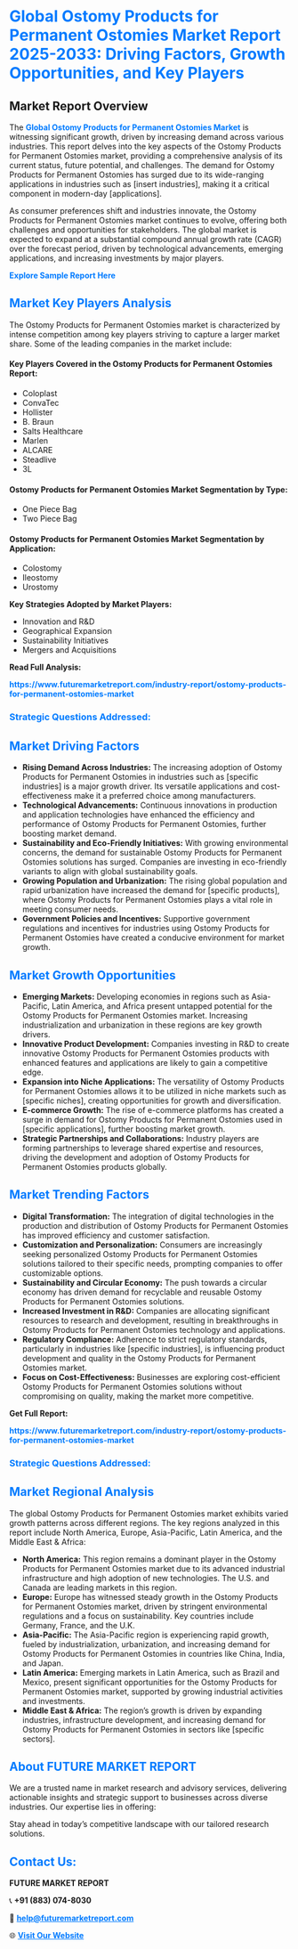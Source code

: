<h1 style="color: #007BFF;">Global Ostomy Products for Permanent Ostomies Market Report 2025-2033: Driving Factors, Growth Opportunities, and Key Players</h1>

<section id="overview">
<h2>Market Report Overview</h2>
<p>The <a href="https://www.futuremarketreport.com/industry-report/ostomy-products-for-permanent-ostomies-market" style="color: #007BFF; text-decoration: none;"><strong>Global Ostomy Products for Permanent Ostomies Market</strong></a> is witnessing significant growth, driven by increasing demand across various industries. This report delves into the key aspects of the Ostomy Products for Permanent Ostomies market, providing a comprehensive analysis of its current status, future potential, and challenges. The demand for Ostomy Products for Permanent Ostomies has surged due to its wide-ranging applications in industries such as [insert industries], making it a critical component in modern-day [applications].</p>
<p>As consumer preferences shift and industries innovate, the Ostomy Products for Permanent Ostomies market continues to evolve, offering both challenges and opportunities for stakeholders. The global market is expected to expand at a substantial compound annual growth rate (CAGR) over the forecast period, driven by technological advancements, emerging applications, and increasing investments by major players.</p>
</section>

<section id="overview">
<p><a href="https://www.futuremarketreport.com/request-sample/reportId=109360" style="color: #007BFF; text-decoration: none;"><strong>Explore Sample Report Here</strong></a></p>
</section>

<section id="key-players">
<h2 style="color: #007BFF;">Market Key Players Analysis</h2>
<p>The Ostomy Products for Permanent Ostomies market is characterized by intense competition among key players striving to capture a larger market share. Some of the leading companies in the market include:</p>
<h4>Key Players Covered in the Ostomy Products for Permanent Ostomies Report:</h4>
<ul><li>Coloplast</li><li>ConvaTec</li><li>Hollister</li><li>B. Braun</li><li>Salts Healthcare</li><li>Marlen</li><li>ALCARE</li><li>Steadlive</li><li>3L</li></ul>
<h4>Ostomy Products for Permanent Ostomies Market Segmentation by Type:</h4>
<ul><li>One Piece Bag</li><li>Two Piece Bag</li></ul>

<h4>Ostomy Products for Permanent Ostomies Market Segmentation by Application:</h4>
<ul><li>Colostomy</li><li>Ileostomy</li><li>Urostomy</li></ul>
<p><strong>Key Strategies Adopted by Market Players:</strong></p>
<ul>
<li>Innovation and R&D</li>
<li>Geographical Expansion</li>
<li>Sustainability Initiatives</li>
<li>Mergers and Acquisitions</li>
</ul>
</section>

<section>
<p><strong>Read Full Analysis: </strong></p><a href="https://www.futuremarketreport.com/industry-report/ostomy-products-for-permanent-ostomies-market" style="color: #007BFF; text-decoration: none;"><strong>https://www.futuremarketreport.com/industry-report/ostomy-products-for-permanent-ostomies-market</strong></a>
<h3 style="color: #007BFF;">Strategic Questions Addressed:</h3>
</section>

<section id="driving-factors">
<h2 style="color: #007BFF;">Market Driving Factors</h2>
<ul>
<li><strong>Rising Demand Across Industries:</strong> The increasing adoption of Ostomy Products for Permanent Ostomies in industries such as [specific industries] is a major growth driver. Its versatile applications and cost-effectiveness make it a preferred choice among manufacturers.</li>
<li><strong>Technological Advancements:</strong> Continuous innovations in production and application technologies have enhanced the efficiency and performance of Ostomy Products for Permanent Ostomies, further boosting market demand.</li>
<li><strong>Sustainability and Eco-Friendly Initiatives:</strong> With growing environmental concerns, the demand for sustainable Ostomy Products for Permanent Ostomies solutions has surged. Companies are investing in eco-friendly variants to align with global sustainability goals.</li>
<li><strong>Growing Population and Urbanization:</strong> The rising global population and rapid urbanization have increased the demand for [specific products], where Ostomy Products for Permanent Ostomies plays a vital role in meeting consumer needs.</li>
<li><strong>Government Policies and Incentives:</strong> Supportive government regulations and incentives for industries using Ostomy Products for Permanent Ostomies have created a conducive environment for market growth.</li>
</ul>
</section>

<section id="growth-opportunities">
<h2 style="color: #007BFF;">Market Growth Opportunities</h2>
<ul>
<li><strong>Emerging Markets:</strong> Developing economies in regions such as Asia-Pacific, Latin America, and Africa present untapped potential for the Ostomy Products for Permanent Ostomies market. Increasing industrialization and urbanization in these regions are key growth drivers.</li>
<li><strong>Innovative Product Development:</strong> Companies investing in R&D to create innovative Ostomy Products for Permanent Ostomies products with enhanced features and applications are likely to gain a competitive edge.</li>
<li><strong>Expansion into Niche Applications:</strong> The versatility of Ostomy Products for Permanent Ostomies allows it to be utilized in niche markets such as [specific niches], creating opportunities for growth and diversification.</li>
<li><strong>E-commerce Growth:</strong> The rise of e-commerce platforms has created a surge in demand for Ostomy Products for Permanent Ostomies used in [specific applications], further boosting market growth.</li>
<li><strong>Strategic Partnerships and Collaborations:</strong> Industry players are forming partnerships to leverage shared expertise and resources, driving the development and adoption of Ostomy Products for Permanent Ostomies products globally.</li>
</ul>
</section>

<section id="trending-factors">
<h2 style="color: #007BFF;">Market Trending Factors</h2>
<ul>
<li><strong>Digital Transformation:</strong> The integration of digital technologies in the production and distribution of Ostomy Products for Permanent Ostomies has improved efficiency and customer satisfaction.</li>
<li><strong>Customization and Personalization:</strong> Consumers are increasingly seeking personalized Ostomy Products for Permanent Ostomies solutions tailored to their specific needs, prompting companies to offer customizable options.</li>
<li><strong>Sustainability and Circular Economy:</strong> The push towards a circular economy has driven demand for recyclable and reusable Ostomy Products for Permanent Ostomies solutions.</li>
<li><strong>Increased Investment in R&D:</strong> Companies are allocating significant resources to research and development, resulting in breakthroughs in Ostomy Products for Permanent Ostomies technology and applications.</li>
<li><strong>Regulatory Compliance:</strong> Adherence to strict regulatory standards, particularly in industries like [specific industries], is influencing product development and quality in the Ostomy Products for Permanent Ostomies market.</li>
<li><strong>Focus on Cost-Effectiveness:</strong> Businesses are exploring cost-efficient Ostomy Products for Permanent Ostomies solutions without compromising on quality, making the market more competitive.</li>
</ul>
</section>

<section>
<p><strong>Get Full Report: </strong></p><a href="https://www.futuremarketreport.com/industry-report/ostomy-products-for-permanent-ostomies-market" style="color: #007BFF; text-decoration: none;"><strong>https://www.futuremarketreport.com/industry-report/ostomy-products-for-permanent-ostomies-market</strong></a>
<h3 style="color: #007BFF;">Strategic Questions Addressed:</h3>
</section>


<section id="regional-analysis">
<h2 style="color: #007BFF;">Market Regional Analysis</h2>
<p>The global Ostomy Products for Permanent Ostomies market exhibits varied growth patterns across different regions. The key regions analyzed in this report include North America, Europe, Asia-Pacific, Latin America, and the Middle East & Africa:</p>
<ul>
<li><strong>North America:</strong> This region remains a dominant player in the Ostomy Products for Permanent Ostomies market due to its advanced industrial infrastructure and high adoption of new technologies. The U.S. and Canada are leading markets in this region.</li>
<li><strong>Europe:</strong> Europe has witnessed steady growth in the Ostomy Products for Permanent Ostomies market, driven by stringent environmental regulations and a focus on sustainability. Key countries include Germany, France, and the U.K.</li>
<li><strong>Asia-Pacific:</strong> The Asia-Pacific region is experiencing rapid growth, fueled by industrialization, urbanization, and increasing demand for Ostomy Products for Permanent Ostomies in countries like China, India, and Japan.</li>
<li><strong>Latin America:</strong> Emerging markets in Latin America, such as Brazil and Mexico, present significant opportunities for the Ostomy Products for Permanent Ostomies market, supported by growing industrial activities and investments.</li>
<li><strong>Middle East & Africa:</strong> The region’s growth is driven by expanding industries, infrastructure development, and increasing demand for Ostomy Products for Permanent Ostomies in sectors like [specific sectors].</li>
</ul>
</section>

<footer>
<h2 style="color: #007BFF;">About FUTURE MARKET REPORT</h2>
<p>We are a trusted name in market research and advisory services, delivering actionable insights and strategic support to businesses across diverse industries. Our expertise lies in offering:</p>

<p>Stay ahead in today’s competitive landscape with our tailored research solutions.</p>

<h2 style="color: #007BFF;">Contact Us:</h2>
<p><strong>FUTURE MARKET REPORT</strong></p>
<p>📞 <strong>+91 (883) 074-8030</strong></p>
<p>📧 <strong><a href="mailto:help@futuremarketreport.com" style="color: #007BFF;">help@futuremarketreport.com</a></strong></p>
<p>🌐 <strong><a href="https://www.futuremarketreport.com/" style="color: #007BFF;">Visit Our Website</a></strong></p>
</footer>